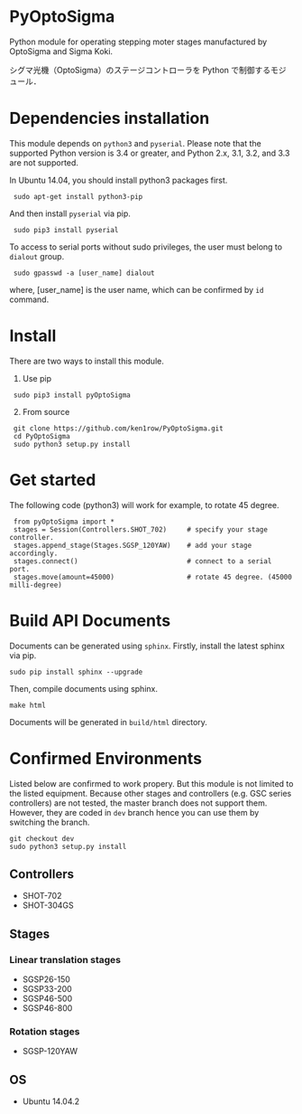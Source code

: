 # PyOptoSigma
Python module for operating stepping moter stages manufactured by OptoSigma and Sigma Koki.

シグマ光機（OptoSigma）のステージコントローラを Python で制御するモジュール．

# Dependencies installation

This module depends on ```python3``` and ```pyserial```.
Please note that the supported Python version is 3.4 or greater, and Python 2.x, 3.1, 3.2, and 3.3 are not supported.

In Ubuntu 14.04, you should install python3 packages first.
```
 sudo apt-get install python3-pip
```
And then install ```pyserial``` via pip.
```
 sudo pip3 install pyserial
```

To access to serial ports without sudo privileges, the user must belong to  ```dialout``` group.
```
 sudo gpasswd -a [user_name] dialout
```
where, [user_name] is the user name, which can be confirmed by ```id``` command.

# Install

There are two ways to install this module.

1. Use pip
 ```
  sudo pip3 install pyOptoSigma
 ```
 
2. From source
 ```
  git clone https://github.com/ken1row/PyOptoSigma.git
  cd PyOptoSigma
  sudo python3 setup.py install
 ```

# Get started

The following code (python3) will work for example, to rotate 45 degree.
```
 from pyOptoSigma import *
 stages = Session(Controllers.SHOT_702)     # specify your stage controller.
 stages.append_stage(Stages.SGSP_120YAW)    # add your stage accordingly.
 stages.connect()                           # connect to a serial port.
 stages.move(amount=45000)                  # rotate 45 degree. (45000 milli-degree)
```

# Build API Documents
Documents can be generated using ```sphinx```. Firstly, install the latest sphinx via pip.
```
sudo pip install sphinx --upgrade
```

Then, compile documents using sphinx.
```
make html
```

Documents will be generated in ```build/html``` directory.


# Confirmed Environments
Listed below are confirmed to work propery. But this module is not limited to the listed equipment.
Because other stages and controllers (e.g. GSC series controllers) are not tested, the master branch does not support them.
However, they are coded in ```dev``` branch hence you can use them by switching the branch.
```
git checkout dev
sudo python3 setup.py install
```

## Controllers
* SHOT-702
* SHOT-304GS

## Stages
### Linear translation stages
* SGSP26-150
* SGSP33-200
* SGSP46-500
* SGSP46-800

### Rotation stages
* SGSP-120YAW

## OS
* Ubuntu 14.04.2

